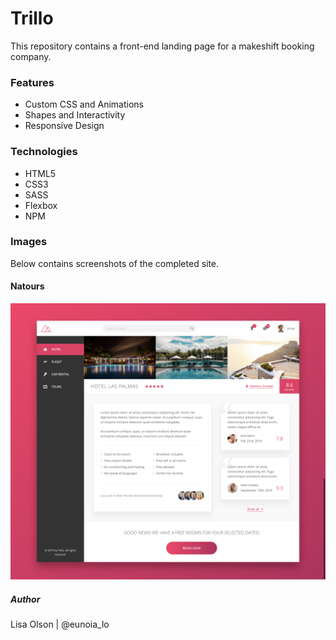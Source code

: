 # Trillo
This repository contains a front-end landing page for a makeshift booking company.

### Features
- Custom CSS and Animations
- Shapes and Interactivity 
- Responsive Design

### Technologies
- HTML5
- CSS3
- SASS
- Flexbox
- NPM

### Images
Below contains screenshots of the completed site.

#### Natours
![Screen Shot of Final Product](img/trillo.png)

##### Author
Lisa Olson | @eunoia_lo